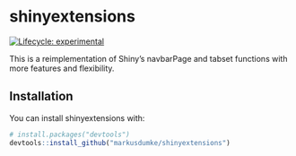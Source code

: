 
<!-- README.md is generated from README.Rmd. Please edit that file -->

# shinyextensions

<!-- badges: start -->

[![Lifecycle:
experimental](https://img.shields.io/badge/lifecycle-experimental-orange.svg)](https://www.tidyverse.org/lifecycle/#experimental)
<!-- badges: end -->

This is a reimplementation of Shiny’s navbarPage and tabset functions
with more features and flexibility.

## Installation

You can install shinyextensions with:

``` r
# install.packages("devtools")
devtools::install_github("markusdumke/shinyextensions")
```
